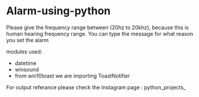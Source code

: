 # Alarm-using-python
Please give the frequency range between (20hz to 20khz), because this is human hearing frequency range.
You can type the message for what reason you set the alarm

modules used:
  - datetime
  - winsound
  - from win10toast we are importing ToastNotifier
  
For output referance please check the Instagram page : python_projects_ 
